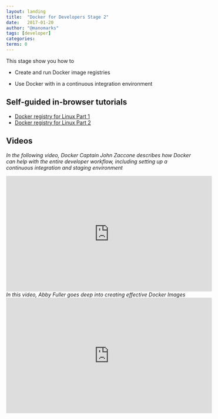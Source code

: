 ```yaml
---
layout: landing
title:  "Docker for Developers Stage 2"
date:   2017-01-20
author: "@manomarks"
tags: [developer]
categories:
terms: 0
---
```


This stage show you how to

  * Create and run Docker image registries

  * Use Docker with in a continuous integration environment
 
## Self-guided in-browser tutorials

  <!--
   CI Overview TODO: create
   Cloud build lab TODO: create
   Docker Trusted Registry lab TODO: create 
  -->
  * [Docker registry for Linux Part 1](./linux-registry-part1)
  * [Docker registry for Linux Part 2](./linux-registry-part2)

## Videos
<span><em>In the following video, Docker Captain John Zaccone describes how Docker can help with the entire developer workflow, including setting up a continuous integration and staging environment</em><span>
  <iframe width="560" height="315" src="https://www.youtube.com/embed/y9IYnEDSVEc?list=PLkA60AVN3hh8_lyxE2jjGaGyr0UoqIv4K" frameborder="0" allowfullscreen></iframe>
<span><em>In this video, Abby Fuller goes deep into creating effective Docker Images</em></span>
  <iframe width="560" height="315" src="https://www.youtube.com/embed/pPsREQbf3PA?list=PLkA60AVN3hh8_lyxE2jjGaGyr0UoqIv4K" frameborder="0" allowfullscreen></iframe>
